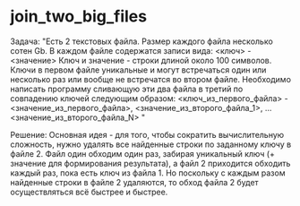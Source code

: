 # join_two_big_files

Задача:
"Есть 2 текстовых файла.
Размер каждого файла несколько сотен Gb.
В каждом файле содержатся записи вида:
<ключ> - <значение>
Ключ и значение - строки длиной около 100 символов.
Ключи в первом файле уникальные и могут встречаться один или несколько раз или вообще не встречатся во втором файле.
Необходимо написать программу сливающую эти два файла в третий по совпадению ключей следующим образом:
<ключ_из_первого_файла> - <значение_из_первого_файла>, <значение_из_второго_файла_1>, ... <значение_из_второго_файла_N>  "

Решение:
Основная идея - для того, чтобы сократить вычислительную сложность, нужно удалять все найденные строки по заданному ключу в файле 2. 
Файл один обходим один раз, забирая уникальный ключ (+ значение для формирования результата), а файл 2 приходится обходить каждый раз, пока есть ключ
из файла 1. Но поскольку с каждым разом найденные строки в файле 2 удаляются, то обход файла 2 будет осуществляться всё быстрее и быстрее.



